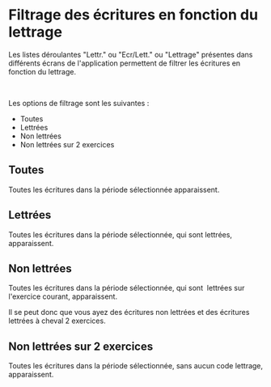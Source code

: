 # Filtrage des écritures en fonction du lettrage


Les listes déroulantes "Lettr." ou "Ecr/Lett." ou "Lettrage" présentes dans différents écrans de l'application permettent de filtrer les écritures en fonction du lettrage.


 


Les options de filtrage sont les suivantes :


* Toutes
* Lettrées
* Non lettrées
* Non lettrées sur 2 exercices


## Toutes


Toutes les écritures dans la période sélectionnée apparaissent.


## Lettrées


Toutes les écritures dans la période sélectionnée, qui sont lettrées, apparaissent.


## Non lettrées


Toutes les écritures dans la période sélectionnée, qui sont  lettrées sur l'exercice courant, apparaissent.


Il se peut donc que vous ayez des écritures non lettrées et des écritures lettrées à cheval 2 exercices.


## Non lettrées sur 2 exercices


Toutes les écritures dans la période sélectionnée, sans aucun code lettrage, apparaissent.


